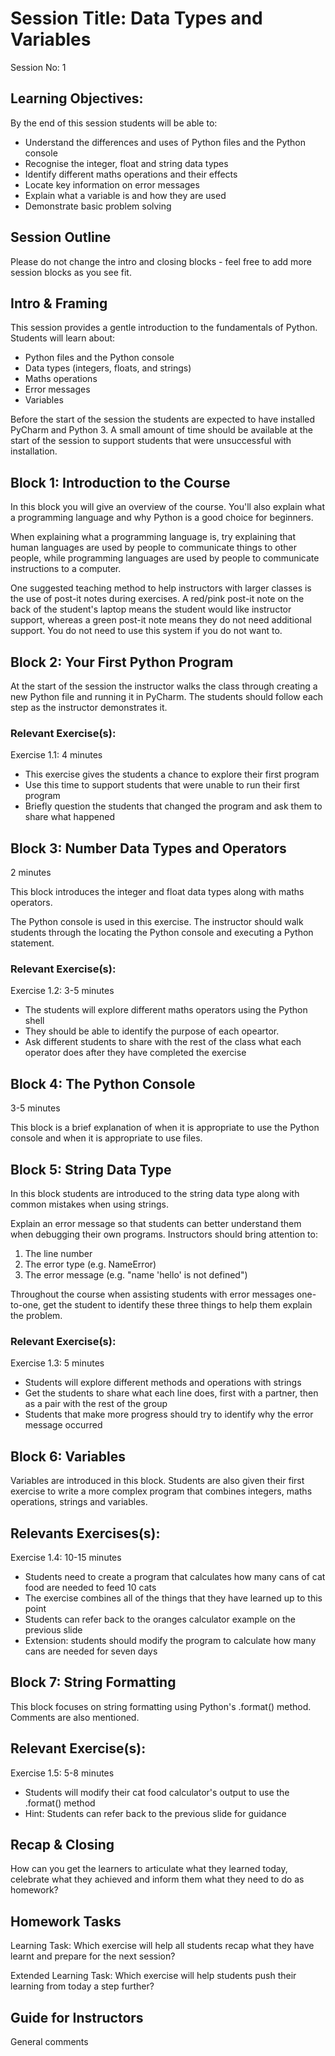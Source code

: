 # Session Title: Data Types and Variables 

Session No: 1
 
## Learning Objectives:

By the end of this session students will be able to:

- Understand the differences and uses of Python files and the Python console
- Recognise the integer, float and string data types
- Identify different maths operations and their effects
- Locate key information on error messages
- Explain what a variable is and how they are used
- Demonstrate basic problem solving


## Session Outline

Please do not change the intro and closing blocks - feel free to add more session blocks as you see fit.


## Intro & Framing

This session provides a gentle introduction to the fundamentals of Python. Students will learn about:

- Python files and the Python console
- Data types (integers, floats, and strings)
- Maths operations
- Error messages 
- Variables

Before the start of the session the students are expected to have installed PyCharm and Python 3. A small amount of time should be available at the start of the session to support students that were unsuccessful with installation.

## Block 1: Introduction to the Course

In this block you will give an overview of the course. You'll also explain what a programming language and why Python is a good choice for beginners. 

When explaining what a programming language is, try explaining that human languages are used by people to communicate things to other people, while programming languages are used by people to communicate instructions to a computer.

One suggested teaching method to help instructors with larger classes is the use of post-it notes during exercises. A red/pink post-it note on the back of the student's laptop means the student would like instructor support, whereas a green post-it note means they do not need additional support. You do not need to use this system if you do not want to.

## Block 2: Your First Python Program

At the start of the session the instructor walks the class through creating a new Python file and running it in PyCharm. The students should follow each step as the instructor demonstrates it.

### Relevant Exercise(s):

Exercise 1.1: 4 minutes
- This exercise gives the students a chance to explore their first program
- Use this time to support students that were unable to run their first program
- Briefly question the students that changed the program and ask them to share what happened


## Block 3: Number Data Types and Operators

2 minutes

This block introduces the integer and float data types along with maths operators.

The Python console is used in this exercise. The instructor should walk students through the locating the Python console and executing a Python statement.

### Relevant Exercise(s):

Exercise 1.2: 3-5 minutes
- The students will explore different maths operators using the Python shell
- They should be able to identify the purpose of each opeartor.
- Ask different students to share with the rest of the class what each operator does after they have completed the exercise

## Block 4: The Python Console

3-5 minutes

This block is a brief explanation of when it is appropriate to use the Python console and when it is appropriate to use files.

## Block 5: String Data Type

In this block students are introduced to the string data type along with common mistakes when using strings. 

Explain an error message so that students can better understand them when debugging their own programs. Instructors should bring attention to:
1. The line number
1. The error type (e.g. NameError)
1. The error message (e.g. "name 'hello' is not defined")

Throughout the course when assisting students with error messages one-to-one, get the student to identify these three things to help them explain the problem.


### Relevant Exercise(s):

Exercise 1.3: 5 minutes
- Students will explore different methods and operations with strings
- Get the students to share what each line does, first with a partner, then as a pair with the rest of the group
- Students that make more progress should try to identify why the error message occurred  


## Block 6: Variables

Variables are introduced in this block. Students are also given their first exercise to write a more complex program that combines integers, maths operations, strings and variables.

## Relevants Exercises(s):

Exercise 1.4: 10-15 minutes
- Students need to create a program that calculates how many cans of cat food are needed to feed 10 cats
- The exercise combines all of the things that they have learned up to this point
- Students can refer back to the oranges calculator example on the previous slide
- Extension: students should modify the program to calculate how many cans are needed for seven days


## Block 7: String Formatting

This block focuses on string formatting using Python's .format() method. Comments are also mentioned.

## Relevant Exercise(s):

Exercise 1.5: 5-8 minutes
- Students will modify their cat food calculator's output to use the .format() method
- Hint: Students can refer back to the previous slide for guidance


## Recap & Closing
How can you get the learners to articulate what they learned today, celebrate what they achieved and inform them what they need to do as homework?



## Homework Tasks

Learning Task: 
Which exercise will help all students recap what they have learnt and prepare for the next session?


Extended Learning Task:
Which exercise will help students push their learning from today a step further?



## Guide for Instructors 

General comments


